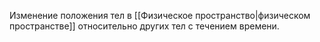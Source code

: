 Изменение положения тел в [[Физическое пространство|физическом пространстве]] относительно других тел с течением времени.